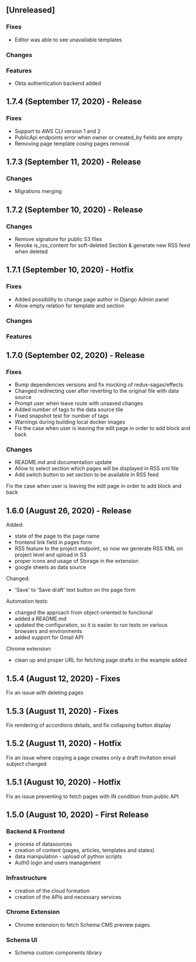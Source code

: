 ## [Unreleased]

### Fixes
- Editor was able to see unavailable templates

### Changes

### Features
- Okta authentication backend added

## 1.7.4 (September 17, 2020) - Release

### Fixes

- Support to AWS CLI version 1 and 2
- PublicApi endpoints error when owner or created_by fields are empty
- Removing page template cosing pages removal

## 1.7.3 (September 11, 2020) - Release

### Changes

- Migrations merging

## 1.7.2 (September 10, 2020) - Release

### Changes

- Remove signature for public S3 files
- Revoke is_rss_content for soft-deleted Section & generate new RSS feed when deleted

## 1.7.1 (September 10, 2020) - Hotfix

### Fixes

- Added possibility to change page author in Django Admin panel
- Allow empty relation for template and section

### Changes

### Features

## 1.7.0 (September 02, 2020) - Release

### Fixes
- Bump dependencies versions and fix mocking of redux-sagas/effects
- Changed redirecting user after reverting to the original file with data source
- Prompt user when leave route with unsaved changes
- Added number of tags to the data source tile
- Fixed snapshot test for number of tags
- Warnings during building local docker images
- Fix the case when user is leaving the edit page in order to add block and back

### Changes
- README.md and documentation update
- Allow to select section which pages will be displayed in RSS xml file
- Add switch button to set section to be available in RSS feed

Fix the case when user is leaving the edit page in order to add block and back

## 1.6.0 (August 26, 2020) - Release

Added:
    
- state of the page to the page name
- frontend link field in pages form
- RSS feature to the project endpoint, so now we generate RSS XML on project level and upload in S3
- proper icons and usage of Storage in the extension
- google sheets as data source

Changed:
 - 'Save' to 'Save draft' text button on the page form

Automation tests:
 - changed the approach from object-oriented to functional
 - added a README.md
 - updated the configuration, so it is easier to run tests on various browsers and environments
 - added support for Gmail API


Chrome extension:
- clean up and proper URL for fetching page drafts in the example added


## 1.5.4 (August 12, 2020) - Fixes

Fix an issue with deleting pages

## 1.5.3 (August 11, 2020) - Fixes

Fix rendering of accordions details, and fix collapsing button display

## 1.5.2 (August 11, 2020) - Hotfix

Fix an issue where copying a page creates only a draft
Invitation email subject changed

## 1.5.1 (August 10, 2020) - Hotfix

Fix an issue preventing to fetch pages with IN condition from public API

## 1.5.0 (August 10, 2020) - First Release

### Backend & Frontend

- process of datasources
- creation of content (pages, articles, templates and states)
- data manipulation - upload of python scripts
- Auth0 login and users management

### Infrastructure

- creation of the cloud formation 
- creation of the APIs and necessary services

### Chrome Extension

- Chrome extension to fetch Schema CMS preview pages


### Schema UI

- Schema custom components library
